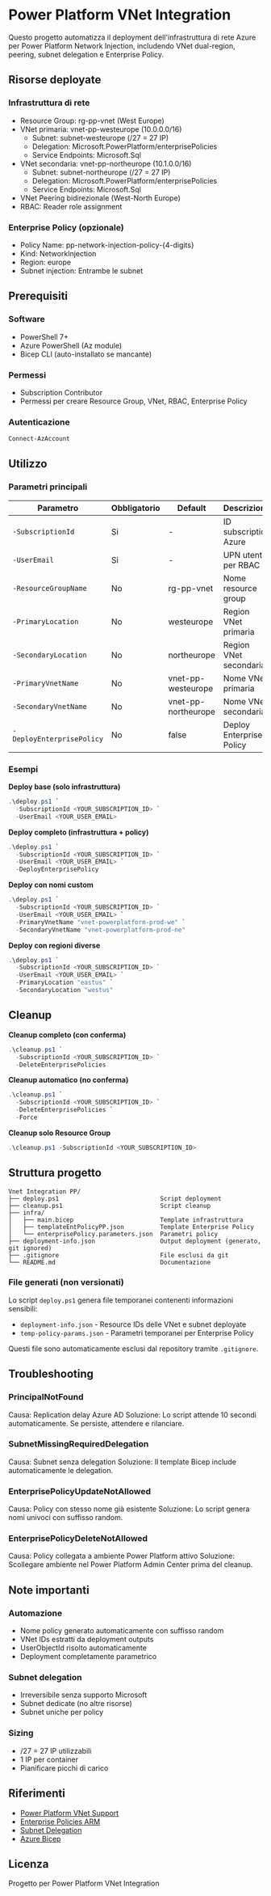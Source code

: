 # Power Platform VNet Integration

Questo progetto automatizza il deployment dell'infrastruttura di rete Azure per Power Platform Network Injection, includendo VNet dual-region, peering, subnet delegation e Enterprise Policy.

## Risorse deployate

### Infrastruttura di rete

- Resource Group: rg-pp-vnet (West Europe)
- VNet primaria: vnet-pp-westeurope (10.0.0.0/16)
  - Subnet: subnet-westeurope (/27 = 27 IP)
  - Delegation: Microsoft.PowerPlatform/enterprisePolicies
  - Service Endpoints: Microsoft.Sql
- VNet secondaria: vnet-pp-northeurope (10.1.0.0/16)
  - Subnet: subnet-northeurope (/27 = 27 IP)
  - Delegation: Microsoft.PowerPlatform/enterprisePolicies
  - Service Endpoints: Microsoft.Sql
- VNet Peering bidirezionale (West-North Europe)
- RBAC: Reader role assignment

### Enterprise Policy (opzionale)

- Policy Name: pp-network-injection-policy-{4-digits}
- Kind: NetworkInjection
- Region: europe
- Subnet injection: Entrambe le subnet

## Prerequisiti

### Software
- PowerShell 7+
- Azure PowerShell (Az module)
- Bicep CLI (auto-installato se mancante)

### Permessi
- Subscription Contributor
- Permessi per creare Resource Group, VNet, RBAC, Enterprise Policy

### Autenticazione
```powershell
Connect-AzAccount
```

## Utilizzo

### Parametri principali

| Parametro | Obbligatorio | Default | Descrizione |
|-----------|--------------|---------|-------------|
| `-SubscriptionId` | Si | - | ID subscription Azure |
| `-UserEmail` | Si | - | UPN utente per RBAC |
| `-ResourceGroupName` | No | rg-pp-vnet | Nome resource group |
| `-PrimaryLocation` | No | westeurope | Region VNet primaria |
| `-SecondaryLocation` | No | northeurope | Region VNet secondaria |
| `-PrimaryVnetName` | No | vnet-pp-westeurope | Nome VNet primaria |
| `-SecondaryVnetName` | No | vnet-pp-northeurope | Nome VNet secondaria |
| `-DeployEnterprisePolicy` | No | false | Deploy Enterprise Policy |

### Esempi

**Deploy base (solo infrastruttura)**
```powershell
.\deploy.ps1 `
  -SubscriptionId <YOUR_SUBSCRIPTION_ID> `
  -UserEmail <YOUR_USER_EMAIL>
```

**Deploy completo (infrastruttura + policy)**
```powershell
.\deploy.ps1 `
  -SubscriptionId <YOUR_SUBSCRIPTION_ID> `
  -UserEmail <YOUR_USER_EMAIL> `
  -DeployEnterprisePolicy
```

**Deploy con nomi custom**
```powershell
.\deploy.ps1 `
  -SubscriptionId <YOUR_SUBSCRIPTION_ID> `
  -UserEmail <YOUR_USER_EMAIL> `
  -PrimaryVnetName "vnet-powerplatform-prod-we" `
  -SecondaryVnetName "vnet-powerplatform-prod-ne"
```

**Deploy con regioni diverse**
```powershell
.\deploy.ps1 `
  -SubscriptionId <YOUR_SUBSCRIPTION_ID> `
  -UserEmail <YOUR_USER_EMAIL> `
  -PrimaryLocation "eastus" `
  -SecondaryLocation "westus"
```

## Cleanup

**Cleanup completo (con conferma)**
```powershell
.\cleanup.ps1 `
  -SubscriptionId <YOUR_SUBSCRIPTION_ID> `
  -DeleteEnterprisePolicies
```

**Cleanup automatico (no conferma)**
```powershell
.\cleanup.ps1 `
  -SubscriptionId <YOUR_SUBSCRIPTION_ID> `
  -DeleteEnterprisePolicies `
  -Force
```

**Cleanup solo Resource Group**
```powershell
.\cleanup.ps1 -SubscriptionId <YOUR_SUBSCRIPTION_ID>
```

## Struttura progetto

```
Vnet Integration PP/
├── deploy.ps1                            Script deployment
├── cleanup.ps1                           Script cleanup
├── infra/
│   ├── main.bicep                        Template infrastruttura
│   ├── templateEntPolicyPP.json          Template Enterprise Policy
│   └── enterprisePolicy.parameters.json  Parametri policy
├── deployment-info.json                  Output deployment (generato, git ignored)
├── .gitignore                            File esclusi da git
└── README.md                             Documentazione
```

### File generati (non versionati)

Lo script `deploy.ps1` genera file temporanei contenenti informazioni sensibili:
- `deployment-info.json` - Resource IDs delle VNet e subnet deployate
- `temp-policy-params.json` - Parametri temporanei per Enterprise Policy

Questi file sono automaticamente esclusi dal repository tramite `.gitignore`.

## Troubleshooting

### PrincipalNotFound
Causa: Replication delay Azure AD
Soluzione: Lo script attende 10 secondi automaticamente. Se persiste, attendere e rilanciare.

### SubnetMissingRequiredDelegation
Causa: Subnet senza delegation
Soluzione: Il template Bicep include automaticamente le delegation.

### EnterprisePolicyUpdateNotAllowed
Causa: Policy con stesso nome già esistente
Soluzione: Lo script genera nomi univoci con suffisso random.

### EnterprisePolicyDeleteNotAllowed
Causa: Policy collegata a ambiente Power Platform attivo
Soluzione: Scollegare ambiente nel Power Platform Admin Center prima del cleanup.

## Note importanti

### Automazione
- Nome policy generato automaticamente con suffisso random
- VNet IDs estratti da deployment outputs
- UserObjectId risolto automaticamente
- Deployment completamente parametrico

### Subnet delegation
- Irreversibile senza supporto Microsoft
- Subnet dedicate (no altre risorse)
- Subnet uniche per policy

### Sizing
- /27 = 27 IP utilizzabili
- 1 IP per container
- Pianificare picchi di carico

## Riferimenti

- [Power Platform VNet Support](https://learn.microsoft.com/power-platform/admin/vnet-support-overview)
- [Enterprise Policies ARM](https://learn.microsoft.com/azure/templates/microsoft.powerplatform/enterprisepolicies)
- [Subnet Delegation](https://learn.microsoft.com/azure/virtual-network/manage-subnet-delegation)
- [Azure Bicep](https://learn.microsoft.com/azure/azure-resource-manager/bicep/)

## Licenza

Progetto per Power Platform VNet Integration
